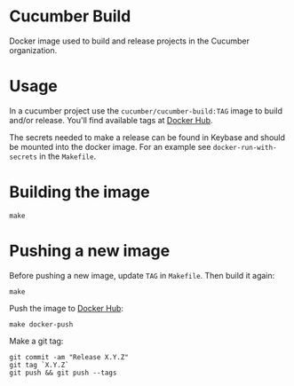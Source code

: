 Cucumber Build
==============

Docker image used to build and release projects in the Cucumber organization.

# Usage

In a cucumber project use the `cucumber/cucumber-build:TAG` image to build
and/or release. You'll find available tags at [Docker Hub](https://hub.docker.com/r/cucumber/cucumber-build/tags).

The secrets needed to make a release can be found in Keybase
and should be mounted into the docker image. For an example see
`docker-run-with-secrets` in the `Makefile`.

# Building the image

    make

# Pushing a new image

Before pushing a new image, update `TAG` in `Makefile`. Then build it again:

    make

Push the image to [Docker Hub](https://hub.docker.com/r/cucumber/cucumber-build/tags):

    make docker-push

Make a git tag:

    git commit -am "Release X.Y.Z"
    git tag `X.Y.Z`
    git push && git push --tags
